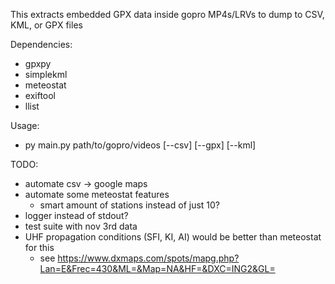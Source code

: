 This extracts embedded GPX data inside gopro MP4s/LRVs to dump to CSV, KML, or GPX files


Dependencies:
- gpxpy
- simplekml
- meteostat
- exiftool
- llist

Usage:
- py main.py path/to/gopro/videos [--csv] [--gpx] [--kml]

TODO:
- automate csv -> google maps
- automate some meteostat features
    - smart amount of stations instead of just 10?
- logger instead of stdout?
- test suite with nov 3rd data
- UHF propagation conditions (SFI, KI, AI) would be better than meteostat for this
    - see https://www.dxmaps.com/spots/mapg.php?Lan=E&Frec=430&ML=&Map=NA&HF=&DXC=ING2&GL=
